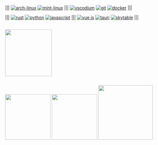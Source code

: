 ##

|||
[![arch-linux](https://img.shields.io/badge/Arch_Linux-1793D1?style=for-the-badge&logo=arch-linux&logoColor=white)](https://archlinux.org)
[![mint-linux](https://img.shields.io/badge/Linux_Mint-87CF3E?style=for-the-badge&logo=linux-mint&logoColor=white)](https://linuxmint.com)
|||
[![vscodium](https://img.shields.io/badge/VSCodium-0078D4?style=for-the-badge&logo=visual%20studio%20code&logoColor=white)](https://vscodium.com)
[![git](https://img.shields.io/badge/GIT-E44C30?style=for-the-badge&logo=git&logoColor=white)](https://git-scm.com)
[![docker](https://img.shields.io/badge/Docker-2CA5E0?style=for-the-badge&logo=docker&logoColor=white)](https://www.docker.com)
|||

|||
[![rust](https://img.shields.io/badge/Rust-black?style=for-the-badge&logo=rust&logoColor=#E57324)](https://www.rust-lang.org)
[![python](https://img.shields.io/badge/Python-3776AB?style=for-the-badge&logo=python&logoColor=white)](https://www.python.org)
[![javascript](https://img.shields.io/badge/JavaScript-424340?style=for-the-badge&logo=javascript&logoColor=F7DF1E)](https://em-content.zobj.net/source/animated-noto-color-emoji/356/pile-of-poo_1f4a9.gif)
|||
[![vue.js](https://img.shields.io/badge/Vue.js-35495E?style=for-the-badge&logo=vuedotjs&logoColor=4FC08D)](https://vuejs.org)
[![tauri](https://img.shields.io/badge/Tauri-FFC131?style=for-the-badge&logo=Tauri&logoColor=black)](https://tauri.app)
[![skytable](https://img.shields.io/badge/☁️%20skytable-246661.svg?&style=for-the-badge&logoColor=white)](https://skytable.io)
|||



## 

<div align="left">
  <a href="https://github.com/bytestring-net/bevy_lunex"><img height=150em src="https://github-readme-stats.vercel.app/api/pin/?username=bytestring-net&repo=Bevy_Lunex&hide_border=true&theme=onedark"></a>
</div>



## 

<div align="left">
  <a href="https://github.com/idedary"><img height=146em src="https://github-profile-summary-cards.vercel.app/api/cards/profile-details?username=IDEDARY&theme=onedark"></a>
  <a href="https://github.com/idedary"><img height=146em src="https://github-readme-stats.vercel.app/api?username=IDEDARY&&show_icons=true&hide_border=true&theme=onedark&card_width=100"></a>
  <a href="https://github.com/idedary"><img height=175em src="https://github-readme-stats.vercel.app/api/top-langs/?username=IDEDARY&layout=compact&hide=game%20maker%20language,yacc&hide_border=true&theme=onedark&card_width=810"></a>
</div>

